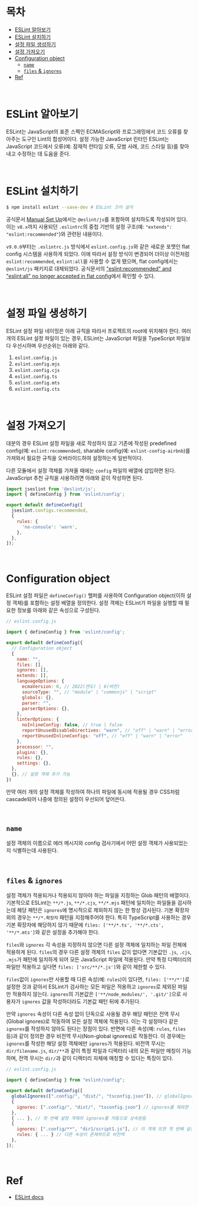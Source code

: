 # 목차

- [ESLint 알아보기](#eslint-알아보기)
- [ESLint 설치하기](#eslint-설치하기)
- [설정 파일 생성하기](#설정-파일-생성하기)
- [설정 가져오기](#설정-가져오기)
- [Configuration object](#configuration-object)
  - [`name`](#name)
  - [`files` & `ignores`](#files--ignores)
- [Ref](#ref)

<br>

# ESLint 알아보기

ESLint는 JavaScript의 표준 스펙인 ECMAScript와 프로그래밍에서 코드 오류를 찾아주는 도구인 Lint의 합성어이다. 설정 가능한 JavaScript 린터인 ESLint는 JavaScript 코드에서 오류(예: 잠재적 런타임 오류, 모범 사례, 코드 스타일 등)를 찾아내고 수정하는 데 도움을 준다.

<br>

# ESLint 설치하기

```bash
$ npm install eslint --save-dev # ESLint 코어 설치
```

공식문서 [Manual Set Up](https://eslint.org/docs/latest/use/getting-started#manual-set-up)에서는 `@eslint/js`를 포함하여 설치하도록 작성되어 있다. 이는 `v8.x`까지 사용되던 `.eslintrc`의 중첩 기반의 설정 구조(예: `"extends": "eslint:recommended"`)와 관련된 내용이다.

`v9.0.0`부터는 `.eslintrc.js` 방식에서 `eslint.config.js`와 같은 새로운 포맷인 flat config 시스템을 사용하게 되었다. 이에 따라서 설정 방식이 변경되어 더이상 이전처럼 `eslint:recommended`, `eslint:all`을 사용할 수 없게 됐으며, flat config에서는 `@eslint/js` 패키지로 대체되었다. 공식문서의 ["eslint:recommended" and "eslint:all" no longer accepted in flat config](https://eslint.org/docs/latest/use/migrate-to-9.0.0#-eslintrecommended-and-eslintall-no-longer-accepted-in-flat-config)에서 확인할 수 있다.

<br>

# 설정 파일 생성하기

ESLint 설정 파일 네이밍은 아래 규칙을 따라서 프로젝트의 root에 위치해야 한다. 여러 개의 ESLint 설정 파일이 있는 경우, ESLint는 JavaScript 파일을 TypeScript 파일보다 우선시하며 우선순위는 아래와 같다.

1. `eslint.config.js`
2. `eslint.config.mjs`
3. `eslint.config.cjs`
4. `eslint.config.ts`
5. `eslint.config.mts`
6. `eslint.config.cts`

<br>

# 설정 가져오기

대분의 경우 ESLint 설정 파일을 새로 작성하지 않고 기존에 작성된 predefined config(예: `eslint:recommended`), sharable config(예: `eslint-config-airbnb`)를 가져와서 필요한 규칙을 오버라이드하여 설정하는게 일반적이다.

다른 모듈에서 설정 객체를 가져올 때에는 `config` 파일의 배열에 삽입하면 된다. JavaScript 추천 규칙을 사용하려면 아래와 같이 작성하면 된다.

```javascript
import jseslint from '@eslint/js';
import { defineConfig } from 'eslint/config';

export default defineConfig([
  jseslint.configs.recommended,
  {
    rules: {
      'no-console': 'warn',
    },
  },
]);
```

<br>

# Configuration object

ESLint 설정 파일은 `defineConfig()` 헬퍼를 사용하여 Configuration object(이하 설정 객체)를 포함하는 설정 배열을 정의한다. 설정 객체는 ESLint가 파일을 실행할 때 필요한 정보를 아래와 같은 속성으로 구성된다.

```javascript
// eslint.config.js

import { defineConfig } from 'eslint/config';

export default defineConfig({
  // Configuration object
  {
    name: "",
    files: [],
    ignores: [],
    extends: [],
    languageOptions: {
      ecmaVersion: 6, // 2022(연도) | 6(버전)
      sourceType: "", // "module" | "commonjs" | "script"
      globals: {},
      parser: "",
      parserOptions: {},
    },
    linterOptions: {
      noInlineConfig: false, // true | false
      reportUnusedDisableDirectives: "warn", // "off" | "warn" | "error"
      reportUnusedInlineConfigs: "off", // "off" | "warn" | "error"
    },
    processor: "",
    plugins: {},
    rules: {},
    settings: {},
  },
  {}, // 설정 객체 추가 가능
})
```

만약 여러 개의 설정 객체를 작성하여 하나의 파일에 동시에 적용될 경우 CSS처럼 cascade되어 나중에 정의된 설정이 우선되어 덮어쓴다.

<br>

## `name`

설정 객체의 이름으로 에러 메시지와 config 검사기에서 어떤 설정 객체가 사용되었는지 식별하는데 사용된다.

<br>

## `files` & `ignores`

설정 객체가 적용되거나 적용되지 않아야 하는 파일을 지정하는 Glob 패턴의 배열이다. 기본적으로 ESLint는 `**/*.js`, `**/*.cjs`, `**/*.mjs` 패턴에 일치하는 파일들을 검사하는데 해당 패턴은 `ignores`에 명시적으로 제외하지 않는 한 항상 검사된다. 기본 확장자 외의 경우는 `**/*.확장자` 패턴을 지정해주어야 한다. 특히 TypeScript를 사용하는 경우 기본 확장자에 해당하지 않기 때문에 `files: ['**/*.ts', '**/*.cts', '**/*.mts']`와 같은 설정을 추가해야 한다.

`files`와 `ignores` 각 속성을 지정하지 않으면 다른 설정 객체에 일치하는 파일 전체에 적용하게 된다. `files`의 경우 다른 설정 객체의 `files` 값이 없다면 기본값인 `.js`, `.cjs`, `.mjs`가 패턴에 일치하게 되어 모든 JavaScript 파일에 적용된다. 만약 특정 디렉터리의 파일만 적용하고 싶다면 `files: ['src/**/*.js']`와 같이 제한할 수 있다.

`files`없이 `ignores`만 사용할 때 다른 속성(예: `rules`)이 있다면, `files: ['**/*']`로 설정한 것과 같아서 ESLint가 검사하는 모든 파일은 적용하고 `ignores`로 제외된 파일만 적용하지 않는다. `ignores`의 기본값은 `['**/node_modules/', '.git/']`으로 사용자가 `ignores` 값을 작성하더라도 기본값 패턴 뒤에 추가된다.

만약 `ignores` 속성이 다른 속성 없이 단독으로 사용될 경우 해당 패턴은 전역 무시(Global ignores)로 작동하여 모든 설정 객체에 적용된다. 이는 각 설정마다 같은 `ignores`를 작성하지 않아도 된다는 장점이 있다. 반면에 다른 속성(예: `rules`, `files` 등)과 같이 정의한 경우 비전역 무시(Non-global ignores)로 작동한다. 이 경우에는 `ignores`를 작성한 해당 설정 객체에만 `ignores`가 적용된다. 비전역 무시는 `dir/filename.js`, `dir/**`과 같이 특정 파일과 디렉터리 내의 모든 파일만 매칭이 가능하며, 전역 무시는 `dir/`과 같이 디렉터리 자체에 매칭할 수 있다는 특징이 있다.

```javascript
// eslint.config.js

import { defineConfig } from "eslint/config";

export default defineConfig([
  globalIgnores([".config/", "dist/", "tsconfig.json"]), // globalIgnores() 헬퍼 함수로 전역 무시를 명시할 수 있음
  {
    ignores: [".config/", "dist/", "tsconfig.json"] // ignores를 제외한 다른 속성이 없기 때문에 전역 무시로 작동
  },
  { ... }, // 첫 번째 설정 객체의 ignores를 자동으로 상속받음
  {
    ignores: [".config/**", "dir1/script1.js"], // 이 객체 또한 첫 번째 설정 객체의 ignores를 자동으로 상속받음
    rules: { ... } // 다른 속성이 존재하므로 비전역
  },
]);
```

<br>

# Ref

- [ESLint docs](https://eslint.org/docs/latest/)
